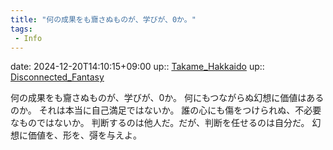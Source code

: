 ```yaml
---
title: "何の成果をも齎さぬものが、学びが、0か。"
tags:
 - Info
---
```


date: 2024-12-20T14:10:15+09:00
up:: [Takame_Hakkaido](../Bar/Novel/Nacaria/Takame_Hakkaido.md)
up:: [Disconnected_Fantasy](../Bar/Novel/Topics/Disconnected_Fantasy.md)

何の成果をも齎さぬものが、学びが、0か。
何にもつながらぬ幻想に価値はあるのか。
それは本当に自己満足ではないか。
誰の心にも傷をつけられぬ、不必要なものではないか。
判断するのは他人だ。だが、判断を任せるのは自分だ。
幻想に価値を、形を、彁を与えよ。